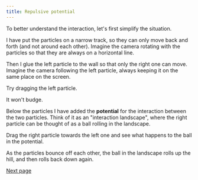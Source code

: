 ```yaml
---
title: Repulsive potential
---
```


<script src="potential.js"></script>

<div id="chapter">

To better understand the interaction, let's first simplify the situation. 

I have put the particles on a narrow track, so they can only move back and forth (and not around each other). Imagine the camera rotating with the particles so that they are always on a horizontal line.

Then I glue the left particle to the wall so that only the right one can move. Imagine the camera following the left particle, always keeping it on the same place on the screen.

<div class="page">

<div class="stepLog twoColumn">
<script>
    var repulsivePotentialSim = createSimulation({
        pixelWidth: 400,
        pixelHeight: 80,
        initialize: function(simulation) {
            var p = simulation.parameters;
            p.friction = 0.1;
            
            initOneDimSim(simulation);

            var interaction = new RepulsiveInteraction();
            interaction.strength = 1;
            setInteraction(simulation, 0, 0, interaction);
        }
    });
</script>


Try dragging the left particle.

<script>
    cue(function () {
        var isDragging = (repulsivePotentialSim.mouse.draggedParticle === repulsivePotentialSim.particles[0]);
        return isDragging;
    });
    endStep();
</script>

It won't budge.

Below the particles I have added the **potential** for the interaction between the two particles. Think of it as an "interaction landscape", where the right particle can be thought of as a ball rolling in the landscape.

Drag the right particle towards the left one and see what happens to the ball in the potential.

<script>
    cue(function () {
        var sim = repulsivePotentialSim;
        var distance = v2.distance(sim.particles[0].position, sim.particles[1].position);
        return (distance < 2);
    });
    endStep();
</script>

As the particles bounce off each other, the ball in the landscape rolls up the hill, and then rolls back down again.

[Next page](attractive_potential)

</div>

<div class="twoColumn">
<script>
    insertHere(repulsivePotentialSim.div);

    var repulsivePotential = function(x) { 
        return (x < 1) ? (lennardJonesEnergy(x) - lennardJonesEnergy(1)) : 0;
    }
    var repulsiveGraph = createPotentialPlotHere(repulsivePotential, repulsivePotentialSim);
    setGraphLimits(repulsiveGraph, { yMax: 50});
</script>
</div>
</div>

</div>